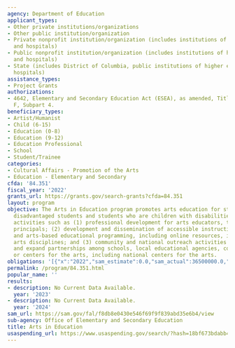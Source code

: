 ```yaml
---
agency: Department of Education
applicant_types:
- Other private institutions/organizations
- Other public institution/organization
- Private nonprofit institution/organization (includes institutions of higher education
  and hospitals)
- Public nonprofit institution/organization (includes institutions of higher education
  and hospitals)
- State (includes District of Columbia, public institutions of higher education and
  hospitals)
assistance_types:
- Project Grants
authorizations:
- 4642, Elementary and Secondary Education Act (ESEA), as amended, Title IV, Part
  F, Subpart 4.
beneficiary_types:
- Artist/Humanist
- Child (6-15)
- Education (0-8)
- Education (9-12)
- Education Professional
- School
- Student/Trainee
categories:
- Cultural Affairs - Promotion of the Arts
- Education - Elementary and Secondary
cfda: '84.351'
fiscal_year: '2022'
grants_url: https://grants.gov/search-grants?cfda=84.351
layout: program
objective: The Arts in Education program promotes arts education for students, including
  disadvantaged students and students who are children with disabilities, through
  activities such as (1) professional development for arts educators, teachers, and
  principals; (2) development and dissemination of accessible instructional materials
  and arts-based educational programming, including online resources, in multiple
  arts disciplines; and (3) community and national outreach activities that strengthen
  and expand partnerships among schools, local educational agencies, communities,
  or centers for the arts, including national centers for the arts.
obligations: '[{"x":"2022","sam_estimate":0.0,"sam_actual":36500000.0,"usa_spending_actual":28589802.48},{"x":"2023","sam_estimate":36500000.0,"sam_actual":0.0,"usa_spending_actual":-114835.78},{"x":"2024","sam_estimate":36500000.0,"sam_actual":0.0,"usa_spending_actual":0.0}]'
permalink: /program/84.351.html
popular_name: ''
results:
- description: No Current Data Available.
  year: '2023'
- description: No Current Data Available.
  year: '2024'
sam_url: https://sam.gov/fal/f8db8e0430e546f69f9f839abd35e6b4/view
sub-agency: Office of Elementary and Secondary Education
title: Arts in Education
usaspending_url: https://www.usaspending.gov/search/?hash=18bf673bdabb4588d2017652f7e5a6fe
---
```

